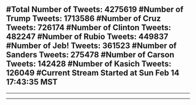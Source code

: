 #Total Number of Tweets: 4275619 
#Number of Trump Tweets: 1713586
#Number of Cruz Tweets: 726174
#Number of Clinton Tweets: 482247
#Number of Rubio Tweets: 449837
#Number of Jeb! Tweets: 361523
#Number of Sanders Tweets: 275478
#Number of Carson Tweets: 142428
#Number of Kasich Tweets: 126049
#Current Stream Started at Sun Feb 14 17:43:35 MST
---
---
---
